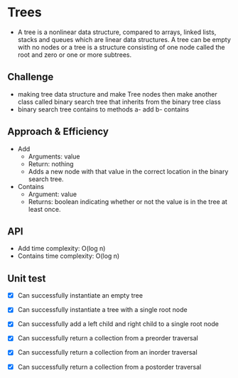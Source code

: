 # Trees
<!-- Short summary or background information -->
- A tree is a nonlinear data structure, compared to arrays, linked lists, stacks and queues which are linear data structures. A tree can be empty with no nodes or a tree is a structure consisting of one node called the root and zero or one or more subtrees.

## Challenge
<!-- Description of the challenge -->
- making tree data structure and make Tree nodes then make another class called binary search tree that inherits from the binary tree class
- binary search tree contains to methods a- add b- contains

## Approach & Efficiency
<!-- What approach did you take? Why? What is the Big O space/time for this approach? -->
- Add
  - Arguments: value
  - Return: nothing
  - Adds a new node with that value in the correct location in the binary search tree.
- Contains
  - Argument: value
  - Returns: boolean indicating whether or not the value is in the tree at least once.

## API
<!-- Description of each method publicly available in each of your trees -->
- Add time complexity: O(log n)
- Contains time complexity: O(log n)


## Unit test

- [x] Can successfully instantiate an empty tree
- [x] Can successfully instantiate a tree with a single root node
- [x] Can successfully add a left child and right child to a single root node
- [x] Can successfully return a collection from a preorder traversal
- [x] Can successfully return a collection from an inorder traversal
- [x] Can successfully return a collection from a postorder traversal


